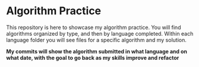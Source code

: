 <h1> Algorithm Practice </h1>

This repository is here to showcase my algorithm practice. You will find algorithms organized by type, and then by language completed. Within each
language folder you will see files for a specific algorithm and my solution.

<strong> My commits will show the algorithm submitted in what language and on what date, with the goal to go back as my skills improve and refactor </strong>


